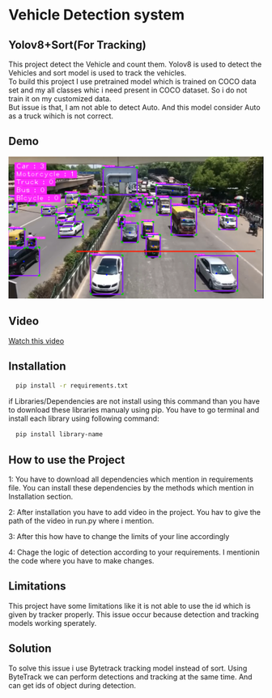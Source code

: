 
# Vehicle Detection system
## Yolov8+Sort(For Tracking) 

This project detect the Vehicle and count them. Yolov8 is used to detect the Vehicles and sort model is used to track the vehicles.  
To build this project I use pretrained model which is trained on COCO data set and my all classes whic i need present in COCO dataset. So i do not train it on my customized data.  
But issue is that, I am not able to detect Auto. And this model consider Auto as a truck wihich is not correct.



## Demo
![Image](https://github.com/Asad-Mhmood/VehicleDetectionSystem/blob/master/data/1.PNG)
## Video
[Watch this video](https://youtu.be/1z4_jPtqKFc?si=VLkZ5aO4Gc4sqL5-)




## Installation



```bash
  pip install -r requirements.txt
```
if Libraries/Dependencies are not install using this command than you have to download these libraries manualy using pip.
You have to go terminal and install each library using following command:
```bash
  pip install library-name
```

## How to use the Project
1: You have to download all dependencies which mention in requirements file. You can install these dependencies by the methods which mention in Installation section.  

2: After installation you have to add video in the project. You hav to give the path of the video in run.py where i mention. 

3: After this how have to change the limits of your line accordingly 

4: Chage the logic of detection according to your requirements. I mentionin the code where you have to make changes.

## Limitations

This project have some limitations like it is not able to use the id which is given by tracker properly. This issue occur because detection and tracking models working sperately.

## Solution
To solve this issue i use Bytetrack tracking model instead of sort. Using ByteTrack we can perform detections and tracking at the same time. And can get ids of object during detection.
